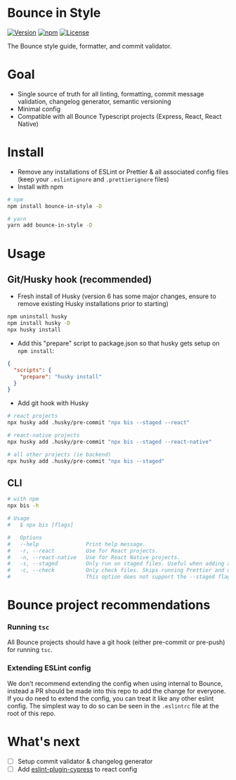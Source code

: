 # Bounce in Style

[![Version](https://img.shields.io/npm/v/bounce-in-style.svg)](https://npmjs.org/package/bounce-in-style)
[![npm](https://img.shields.io/npm/dt/bounce-in-style)](https://www.npmjs.com/package/bounce-in-style)
[![License](https://img.shields.io/npm/l/bounce-in-style.svg)](https://github.com/Bounced-Inc/bounce-in-style/blob/master/package.json)

The Bounce style guide, formatter, and commit validator.

# Goal

- Single source of truth for all linting, formatting, commit message validation, changelog generator, semantic versioning
- Minimal config
- Compatible with all Bounce Typescript projects (Express, React, React Native)

# Install

- Remove any installations of ESLint or Prettier & all associated config files (keep your `.eslintignore` and `.prettierignore` files)
- Install with npm

```bash
# npm
npm install bounce-in-style -D

# yarn
yarn add bounce-in-style -D
```

# Usage

## Git/Husky hook (recommended)

- Fresh install of Husky (version 6 has some major changes, ensure to remove existing Husky installations prior to starting)

```bash
npm uninstall husky
npm install husky -D
npx husky install
```

- Add this "prepare" script to package.json so that husky gets setup on `npm install`:

```json
{
  "scripts": {
    "prepare": "husky install"
  }
}
```

- Add git hook with Husky

```bash
# react projects
npx husky add .husky/pre-commit "npx bis --staged --react"

# react-native projects
npx husky add .husky/pre-commit "npx bis --staged --react-native"

# all other projects (ie backend)
npx husky add .husky/pre-commit "npx bis --staged"
```

## CLI

```bash
# with npm
npx bis -h

# Usage
#   $ npx bis [flags]

#   Options
#   --help               Print help message.
#   -r, --react          Use for React projects.
#   -n, --react-native   Use for React Native projects.
#   -s, --staged         Only run on staged files. Useful when adding as a git hook.
#   -c, --check          Only check files. Skips running Prettier and doesn't use the --fix flag for ESLint.
#                        This option does not support the --staged flag.
```

# Bounce project recommendations

### Running `tsc`

All Bounce projects should have a git hook (either pre-commit or pre-push) for running `tsc`.

### Extending ESLint config

We don't recommend extending the config when using internal to Bounce, instead a PR should be made into this repo to add the change for everyone. If you do need to extend the config, you can treat it like any other eslint config. The simplest way to do so can be seen in the `.eslintrc` file at the root of this repo.

# What's next

- [ ] Setup commit validator & changelog generator
- [ ] Add [eslint-plugin-cypress](https://www.npmjs.com/package/eslint-plugin-cypress) to react config
